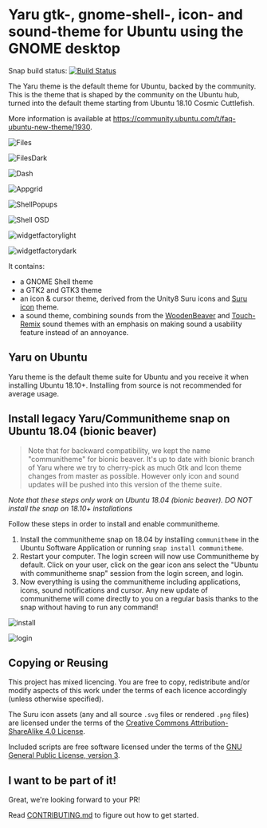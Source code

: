 # Yaru gtk-, gnome-shell-, icon- and sound-theme for Ubuntu using the GNOME desktop

Snap build status: [![Build Status](https://travis-ci.org/ubuntu/yaru.svg?branch=master)](https://travis-ci.org/ubuntu/yaru)

The Yaru theme is the default theme for Ubuntu, backed by the community.
This is the theme that is shaped by the community on the Ubuntu hub, turned into the default theme starting from Ubuntu 18.10 Cosmic Cuttlefish.

More information is available at https://community.ubuntu.com/t/faq-ubuntu-new-theme/1930.

![Files](https://i.imgur.com/Z2rJUjN.png)

![FilesDark](https://i.imgur.com/6jE83Uc.png)

![Dash](https://i.imgur.com/clAKaoi.png)

![Appgrid](https://i.imgur.com/SYiF2Sc.png)

![ShellPopups](https://i.imgur.com/lYdieEX.png)

![Shell OSD](https://i.imgur.com/K3KRgzz.png)

![widgetfactorylight](https://i.imgur.com/ZgT7rtu.png)

![widgetfactorydark](https://i.imgur.com/5VG9wGB.png)

It contains:
 * a GNOME Shell theme
 * a GTK2 and GTK3 theme
 * an icon & cursor theme, derived from the Unity8 Suru icons and [Suru icon](https://snwh.org/suru) theme.
 * a sound theme, combining sounds from the [WoodenBeaver](https://github.com/madsrh/WoodenBeaver) and [Touch-Remix](https://github.com/madsrh/TouchRemix) sound themes with an emphasis on making sound a usability feature instead of an annoyance.

## Yaru on Ubuntu

Yaru theme is the default theme suite for Ubuntu and you receive it when installing Ubuntu 18.10+.
Installing from source is not recommended for average usage.

## Install legacy Yaru/Communitheme snap on Ubuntu 18.04 (bionic beaver)

> Note that for backward compatibility, we kept the name "communitheme" for bionic beaver. It's up to date with bionic branch of Yaru where we try to cherry-pick as much Gtk and Icon theme changes from master as possible. However only icon and sound updates will be pushed into this version of the theme suite.

*Note that these steps only work on Ubuntu 18.04 (bionic beaver). DO NOT install the snap on 18.10+ installations*

Follow these steps in order to install and enable communitheme.

1. Install the communitheme snap on 18.04 by installing `communitheme` in the Ubuntu Software Application or running `snap install communitheme`.
2. Restart your computer. The login screen will now use Communitheme by default. Click on your user, click on the gear icon ans select the "Ubuntu with communitheme snap" session from the login screen, and login.
3. Now everything is using the communitheme including applications, icons, sound notifications and cursor. Any new update of communitheme will come directly to you on a regular basis thanks to the snap without having to run any command!

![install](https://i.imgur.com/Vykmt6N.gif)

![login](https://i.imgur.com/1boZU4F.gif)

## Copying or Reusing

This project has mixed licencing. You are free to copy, redistribute and/or modify aspects of this work under the terms of each licence accordingly (unless otherwise specified).

The Suru icon assets (any and all source `.svg` files or rendered `.png` files) are licensed under the terms of the [Creative Commons Attribution-ShareAlike 4.0 License](https://creativecommons.org/licenses/by-sa/4.0/).

Included scripts are free software licensed under the terms of the [GNU General Public License, version 3](https://www.gnu.org/licenses/gpl-3.0.txt).

## I want to be part of it!

Great, we're looking forward to your PR!

Read [CONTRIBUTING.md](./CONTRIBUTING.md) to figure out how to get started.
